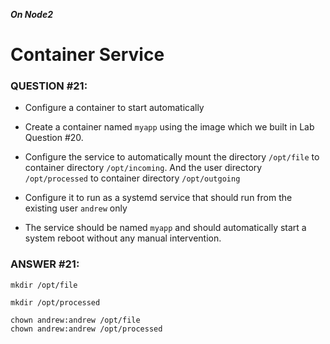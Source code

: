 ***On Node2***
# Container Service

### QUESTION #21: 
* Configure a container to start automatically 
* Create a container named ```myapp``` using the image which we built in Lab Question #20. 
* Configure the service to automatically mount the directory ```/opt/file``` to container directory ```/opt/incoming```. 
And the user directory ```/opt/processed``` to container directory ```/opt/outgoing``` 
* Configure it to run as a systemd service that should run from the existing user ```andrew``` only
   
* The service should be named ```myapp``` and should automatically start a system reboot without any manual intervention. 

### ANSWER #21:
```
mkdir /opt/file
```
```
mkdir /opt/processed
```
```
chown andrew:andrew /opt/file
chown andrew:andrew /opt/processed
```
